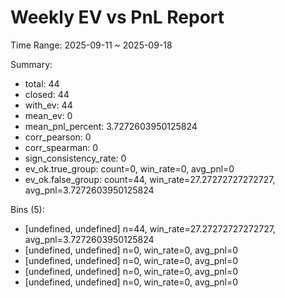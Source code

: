 # Weekly EV vs PnL Report
Time Range: 2025-09-11 ~ 2025-09-18

Summary:
- total: 44
- closed: 44
- with_ev: 44
- mean_ev: 0
- mean_pnl_percent: 3.7272603950125824
- corr_pearson: 0
- corr_spearman: 0
- sign_consistency_rate: 0
- ev_ok.true_group: count=0, win_rate=0, avg_pnl=0
- ev_ok.false_group: count=44, win_rate=27.27272727272727, avg_pnl=3.7272603950125824

Bins (5):
- [undefined, undefined] n=44, win_rate=27.27272727272727, avg_pnl=3.7272603950125824
- [undefined, undefined] n=0, win_rate=0, avg_pnl=0
- [undefined, undefined] n=0, win_rate=0, avg_pnl=0
- [undefined, undefined] n=0, win_rate=0, avg_pnl=0
- [undefined, undefined] n=0, win_rate=0, avg_pnl=0
